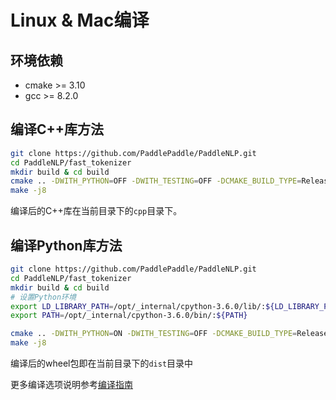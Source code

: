 # Linux & Mac编译

## 环境依赖

- cmake >= 3.10
- gcc >= 8.2.0

## 编译C++库方法

```bash
git clone https://github.com/PaddlePaddle/PaddleNLP.git
cd PaddleNLP/fast_tokenizer
mkdir build & cd build
cmake .. -DWITH_PYTHON=OFF -DWITH_TESTING=OFF -DCMAKE_BUILD_TYPE=Release
make -j8
```

编译后的C++库在当前目录下的`cpp`目录下。

## 编译Python库方法

```bash
git clone https://github.com/PaddlePaddle/PaddleNLP.git
cd PaddleNLP/fast_tokenizer
mkdir build & cd build
# 设置Python环境
export LD_LIBRARY_PATH=/opt/_internal/cpython-3.6.0/lib/:${LD_LIBRARY_PATH}
export PATH=/opt/_internal/cpython-3.6.0/bin/:${PATH}

cmake .. -DWITH_PYTHON=ON -DWITH_TESTING=OFF -DCMAKE_BUILD_TYPE=Release
make -j8
```

编译后的wheel包即在当前目录下的`dist`目录中

更多编译选项说明参考[编译指南](./README.md)
